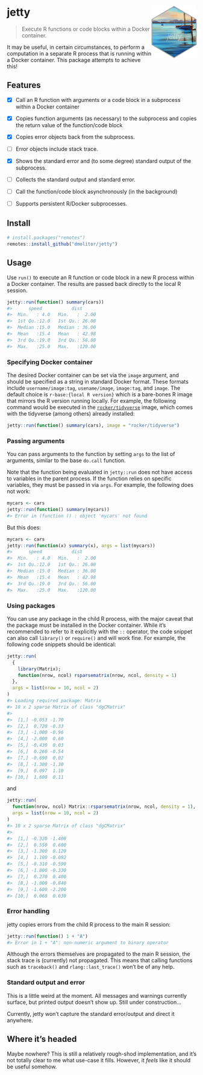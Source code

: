 
<!-- README.md is generated from README.Rmd. Please edit that file -->

# jetty <img src='man/figures/logo-no-bg.png' align="right" height="139"/>

<!-- badges: start -->
<!-- badges: end -->

> Execute R functions or code blocks within a Docker container.

It may be useful, in certain circumstances, to perform a computation in
a separate R process that is running within a Docker container. This
package attempts to achieve this!

## Features

- [x] Call an R function with arguments or a code block in a subprocess
  within a Docker container

- [x] Copies function arguments (as necessary) to the subprocess and
  copies the return value of the function/code block

- [x] Copies error objects back from the subprocess.

- [ ] Error objects include stack trace.

- [x] Shows the standard error and (to some degree) standard output of
  the subprocess.

- [ ] Collects the standard output and standard error.

- [ ] Call the function/code block asynchronously (in the background)

- [ ] Supports persistent R/Docker subprocesses.

## Install

``` r
# install.packages("remotes")
remotes::install_github("dmolitor/jetty")
```

## Usage

Use `run()` to execute an R function or code block in a new R process
within a Docker container. The results are passed back directly to the
local R session.

``` r
jetty::run(function() summary(cars))
#>      speed           dist       
#>  Min.   : 4.0   Min.   :  2.00  
#>  1st Qu.:12.0   1st Qu.: 26.00  
#>  Median :15.0   Median : 36.00  
#>  Mean   :15.4   Mean   : 42.98  
#>  3rd Qu.:19.0   3rd Qu.: 56.00  
#>  Max.   :25.0   Max.   :120.00
```

### Specifying Docker container

The desired Docker container can be set via the `image` argument, and
should be specified as a string in standard Docker format. These formats
include `username/image:tag`, `usename/image`, `image:tag`, and `image`.
The default choice is `r-base:{local R version}` which is a bare-bones R
image that mirrors the R version running locally. For example, the
following command would be executed in the
[`rocker/tidyverse`](https://rocker-project.org/images/versioned/rstudio.html)
image, which comes with the tidyverse (among others) already installed:

``` r
jetty::run(function() summary(cars), image = "rocker/tidyverse")
```

### Passing arguments

You can pass arguments to the function by setting `args` to the list of
arguments, similar to the base `do.call` function.

Note that the function being evaluated in `jetty::run` does not have
access to variables in the parent process. If the function relies on
specific variables, they must be passed in via `args`. For example, the
following does not work:

``` r
mycars <- cars
jetty::run(function() summary(mycars))
#> Error in (function () : object 'mycars' not found
```

But this does:

``` r
mycars <- cars
jetty::run(function(x) summary(x), args = list(mycars))
#>      speed           dist       
#>  Min.   : 4.0   Min.   :  2.00  
#>  1st Qu.:12.0   1st Qu.: 26.00  
#>  Median :15.0   Median : 36.00  
#>  Mean   :15.4   Mean   : 42.98  
#>  3rd Qu.:19.0   3rd Qu.: 56.00  
#>  Max.   :25.0   Max.   :120.00
```

### Using packages

You can use any package in the child R process, with the major caveat
that the package must be installed in the Docker container. While it’s
recommended to refer to it explicitly with the `::` operator, the code
snippet can also call `library()` or `require()` and will work fine. For
example, the following code snippets should be identical:

``` r
jetty::run(
  {
    library(Matrix);
    function(nrow, ncol) rsparsematrix(nrow, ncol, density = 1)
  },
  args = list(nrow = 10, ncol = 2)
)
#> Loading required package: Matrix
#> 10 x 2 sparse Matrix of class "dgCMatrix"
#>                   
#>  [1,] -0.053 -1.70
#>  [2,]  0.720 -0.33
#>  [3,] -1.000 -0.96
#>  [4,] -2.000  0.60
#>  [5,] -0.430  0.03
#>  [6,]  0.260 -0.54
#>  [7,] -0.690  0.02
#>  [8,] -1.300 -1.30
#>  [9,]  0.097  1.10
#> [10,]  1.600  0.11
```

and

``` r
jetty::run(
  function(nrow, ncol) Matrix::rsparsematrix(nrow, ncol, density = 1),
  args = list(nrow = 10, ncol = 2)
)
#> 10 x 2 sparse Matrix of class "dgCMatrix"
#>                    
#>  [1,] -0.320 -1.400
#>  [2,]  0.550  0.600
#>  [3,] -1.300  0.120
#>  [4,]  1.100 -0.092
#>  [5,] -0.310 -0.590
#>  [6,] -1.800 -0.330
#>  [7,]  0.270  0.400
#>  [8,] -1.000 -0.840
#>  [9,] -1.600 -2.200
#> [10,]  0.068  0.630
```

### Error handling

jetty copies errors from the child R process to the main R session:

``` r
jetty::run(function() 1 + "A")
#> Error in 1 + "A": non-numeric argument to binary operator
```

Although the errors themselves are propagated to the main R session, the
stack trace is (currently) not propagated. This means that calling
functions such as `traceback()` and `rlang::last_trace()` won’t be of
any help.

### Standard output and error

This is a little weird at the moment. All messages and warnings
currently surface, but printed output doesn’t show up. Still under
construction…

Currently, jetty won’t capture the standard error/output and direct it
anywhere.

## Where it’s headed

Maybe nowhere? This is still a relatively rough-shod implementation, and
it’s not totally clear to me what use-case it fills. However, it *feels*
like it should be useful somehow.
